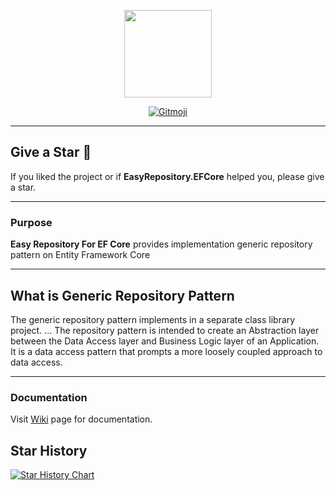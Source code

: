 <p align="center">
  <img src="https://user-images.githubusercontent.com/47147484/143709597-24a5ddf0-5c54-449d-a2a4-85262234e366.png" style="max-width:100%;" height="140" />
</p>

<p align="center">
  <a href="https://gitmoji.carloscuesta.me">
    <img src="https://img.shields.io/badge/gitmoji-%20😜%20😍-FFDD67.svg?style=flat-square" alt="Gitmoji">
  </a> 
</p>

***

## Give a Star 🌟

If you liked the project or if **EasyRepository.EFCore** helped you, please give a star.

***

### Purpose

**Easy Repository For EF Core** provides implementation generic repository pattern on Entity Framework Core

***

## What is Generic Repository Pattern

The generic repository pattern implements in a separate class library project. ... The repository pattern is intended to
create an Abstraction layer between the Data Access layer and Business Logic layer of an Application. It is a data
access pattern that prompts a more loosely coupled approach to data access.

***

### Documentation

Visit [Wiki](https://github.com/furkandeveloper/EasyRepository.EFCore/wiki) page for documentation.

## Star History

[![Star History Chart](https://api.star-history.com/svg?repos=furkandeveloper/EasyRepository.EFCore&type=Date)](https://star-history.com/#furkandeveloper/EasyRepository.EFCore&Date)

